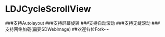 # LDJCycleScrollView
###支持Autolayout
###支持屏幕旋转
###支持自动滚动
###支持无缝滚动
###支持网络加载(需要SDWebImage)
##欢迎各位Fork~~

